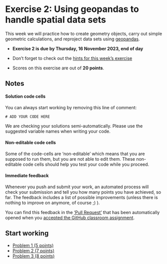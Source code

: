 # Exercise 2: Using geopandas to handle spatial data sets

This week we will practice how to create geometry objects, 
carry out simple geometric calculations, and reproject data sets
using [geopandas](https://geopandas.org/).


- **Exercise 2 is due by Thursday, 16 November 2023, end of day**

- Don’t forget to check out the [hints for this week’s
exercise](https://autogis-site.readthedocs.io/en/latest/lessons/lesson-2/exercise-2.html#hints)

- Scores on this exercise are out of **20 points**.


## Notes

#### Solution code cells

You can always start working by removing this line of comment: 

```
# ADD YOUR CODE HERE
```

We are checking your solutions semi-automatically. Please use the suggested
variable names when writing your code. 

#### Non-editable code cells

Some of the code-cells are ‘non-editable’ which means that you are supposed to
run them, but you are not able to edit them. These non-editable code cells
should help you test your code while you proceed. 

#### Immediate feedback

Whenever you push and submit your work, an automated process will check your
submission and tell you how many points you have achieved, so far. The feedback
includes a list of possible improvements (unless there is nothing to improve on
anymore, of course ;) ).

You can find this feedback in the [‘Pull Request’](../pull/1) that has been
automatically opened when you [accepted the GitHub classroom 
assignment](#).


## Start working

 - [Problem 1 (5 points)](Exercise-2-problem-1.ipynb)
 - [Problem 2 (7 points)](Exercise-2-problem-2.ipynb)
 - [Problem 3 (8 points)](Exercise-2-problem-3.ipynb)
